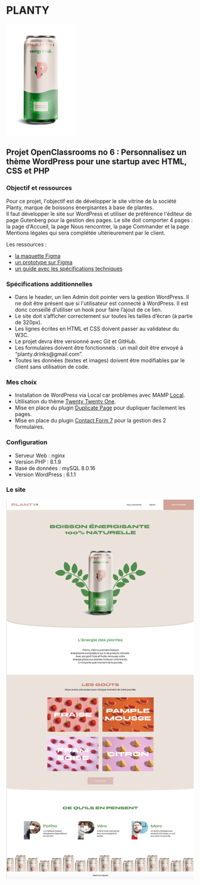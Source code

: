 # PLANTY

![Image1](app/public/wp-content/uploads/2023/03/Planty6-1-188x300.png)

## Projet OpenClassrooms no 6 : Personnalisez un thème WordPress pour une startup avec HTML, CSS et PHP

### Objectif et ressources
Pour ce projet, l'objectif est de développer le site vitrine de la société Planty, marque de boissons énergisantes à base de plantes.  
Il faut développer le site sur WordPress et utiliser de préférence l'éditeur de page Gutenberg pour la gestion des pages.
Le site doit comporter 4 pages : la page d'Accueil, la page Nous rencontrer, la page Commander et la page Mentions légales qui sera complétée ultérieurement par le client.

Les ressources :
<ul>
    <li><a href="https://www.figma.com/file/P19mvyz8EbozI4zlHJB7fy/Maquette-Planty-P6-Wordpress?node-id=0-1&t=iNwwNBiCNke2wMyD-0" target="_blank">la maquette Figma</a></li>
    <li><a href="https://www.figma.com/proto/P19mvyz8EbozI4zlHJB7fy/Maquette-Planty-P6-Wordpress?node-id=2%3A40&scaling=min-zoom&page-id=0%3A1&starting-point-node-id=2%3A40" target="_blank">un prototype sur Figma</a></li>
    <li><a href="https://course.oc-static.com/projects/D%C3%A9veloppeur+Web/DWP_P6+WordPress+PHP+Planty/DW+P6+Wordpress+-+Sp%C3%A9cifications+fonctionnelles.pdf" target="_blank">un guide avec les spécifications techniques</a></li>
</ul>
    
### Spécifications additionnelles
<ul>
    <li>Dans le header, un lien Admin doit pointer vers la gestion WordPress. Il ne doit être présent que si l'utilisateur est connecté à WordPress. Il est donc conseillé d’utiliser un hook pour faire l’ajout de ce lien.</li>
    <li>Le site doit s’afficher correctement sur toutes les tailles d’écran (à partie de 320px).</li>
    <li>Les lignes écrites en HTML et CSS doivent passer au validateur du W3C.</li>
    <li>Le projet devra être versionné avec Git et GitHub.</li>
    <li>Les formulaires doivent être fonctionnels : un mail doit être envoyé à “planty.drinks@gmail.com”.</li>
    <li>Toutes les données (textes et images) doivent être modifiables par le client sans utilisation de code.</li>
</ul>

### Mes choix
<ul>
    <li>Installation de WordPress via Local car problèmes avec MAMP <a href="https://localwp.com/" target="_blank">Local</a>.</li>
    <li>Utilisation du thème <a href="https://fr.wordpress.org/themes/twentytwentyone/" target="_blank">Twenty Twenty One</a>.</li>
    <li>Mise en place du plugin <a href="https://wordpress.org/plugins/duplicate-page/" target="_blank">Duplicate Page</a> pour dupliquer facilement les pages.</li>
    <li>Mise en place du plugin <a href="https://wordpress.org/plugins/contact-form-7/" target="_blank">Contact Form 7</a> pour la gestion des 2 formulaires.</li>
</ul>

### Configuration
<ul>
  <li>Serveur Web : nginx</li>
  <li>Version PHP : 8.1.9</li>
  <li>Base de données : mySQL 8.0.16</li>
   <li>Version WordPress : 6.1.1</li>
</ul>

### Le site
![Image2](/app/public/wp-content/themes/twentytwentyone-child/images/Home_screenshot_Planty.png)
